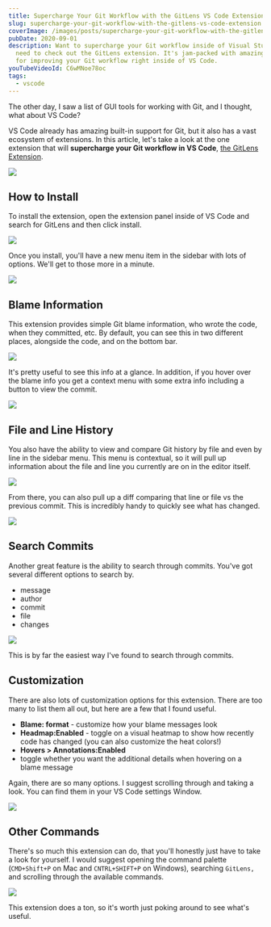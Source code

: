 ```yaml
---
title: Supercharge Your Git Workflow with the GitLens VS Code Extension
slug: supercharge-your-git-workflow-with-the-gitlens-vs-code-extension
coverImage: /images/posts/supercharge-your-git-workflow-with-the-gitlens-vs-code-extension/cover.png
pubDate: 2020-09-01
description: Want to supercharge your Git workflow inside of Visual Studio Code? Well, you
  need to check out the GitLens extension. It's jam-packed with amazing features
  for improving your Git workflow right inside of VS Code.
youTubeVideoId: C6wMNoe78oc
tags:
  - vscode
---
```


The other day, I saw a list of GUI tools for working with Git, and I thought, what about VS Code?

VS Code already has amazing built-in support for Git, but it also has a vast ecosystem of extensions. In this article, let's take a look at the one extension that will **supercharge your Git workflow in VS Code**, [the GitLens Extension](https://gitlens.amod.io).

![](/images/posts/supercharge-your-git-workflow-with-the-gitlens-vs-code-extension/1.png)

## How to Install

To install the extension, open the extension panel inside of VS Code and search for GitLens and then click install.

![](/images/posts/supercharge-your-git-workflow-with-the-gitlens-vs-code-extension/2.png)

Once you install, you'll have a new menu item in the sidebar with lots of options. We'll get to those more in a minute.

![](/images/posts/supercharge-your-git-workflow-with-the-gitlens-vs-code-extension/3.png)

## Blame Information

This extension provides simple Git blame information, who wrote the code, when they committed, etc. By default, you can see this in two different places, alongside the code, and on the bottom bar.

![](/images/posts/supercharge-your-git-workflow-with-the-gitlens-vs-code-extension/4.jpeg)

It's pretty useful to see this info at a glance. In addition, if you hover over the blame info you get a context menu with some extra info including a button to view the commit.

![](/images/posts/supercharge-your-git-workflow-with-the-gitlens-vs-code-extension/5.png)

## File and Line History

You also have the ability to view and compare Git history by file and even by line in the sidebar menu. This menu is contextual, so it will pull up information about the file and line you currently are on in the editor itself.

![](/images/posts/supercharge-your-git-workflow-with-the-gitlens-vs-code-extension/6.png)

From there, you can also pull up a diff comparing that line or file vs the previous commit. This is incredibly handy to quickly see what has changed.

![](/images/posts/supercharge-your-git-workflow-with-the-gitlens-vs-code-extension/7.png)

## Search Commits

Another great feature is the ability to search through commits. You've got several different options to search by.

- message
- author
- commit
- file
- changes

![](/images/posts/supercharge-your-git-workflow-with-the-gitlens-vs-code-extension/8.png)

This is by far the easiest way I've found to search through commits.

## Customization

There are also lots of customization options for this extension. There are too many to list them all out, but here are a few that I found useful.

- **Blame: format** - customize how your blame messages look
- **Headmap:Enabled** - toggle on a visual heatmap to show how recently code has changed (you can also customize the heat colors!)
- **Hovers > Annotations:Enabled**
- toggle whether you want the additional details when hovering on a blame message

Again, there are so many options. I suggest scrolling through and taking a look. You can find them in your VS Code settings Window.

![](/images/posts/supercharge-your-git-workflow-with-the-gitlens-vs-code-extension/9.png)

## Other Commands

There's so much this extension can do, that you'll honestly just have to take a look for yourself. I would suggest opening the command palette (`CMD+Shift+P` on Mac and `CNTRL+SHIFT+P` on Windows), searching `GitLens,` and scrolling through the available commands.

![](/images/posts/supercharge-your-git-workflow-with-the-gitlens-vs-code-extension/10.png)

This extension does a ton, so it's worth just poking around to see what's useful.
